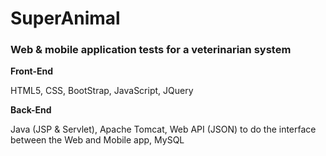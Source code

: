 <h1> SuperAnimal </h1>
<h3>Web & mobile application tests for a veterinarian system</h3>

<strong>Front-End</strong>
  <p>HTML5, CSS, BootStrap, JavaScript, JQuery</p>

<strong>Back-End</strong>
<p>Java (JSP & Servlet), Apache Tomcat, Web API (JSON) to do the interface between the Web and Mobile app, MySQL</p>

